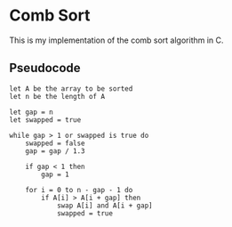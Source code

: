 # Comb Sort

This is my implementation of the comb sort algorithm in C.

## Pseudocode

```
let A be the array to be sorted
let n be the length of A

let gap = n
let swapped = true

while gap > 1 or swapped is true do
    swapped = false
    gap = gap / 1.3

    if gap < 1 then
        gap = 1

    for i = 0 to n - gap - 1 do
        if A[i] > A[i + gap] then
            swap A[i] and A[i + gap]
            swapped = true
```
